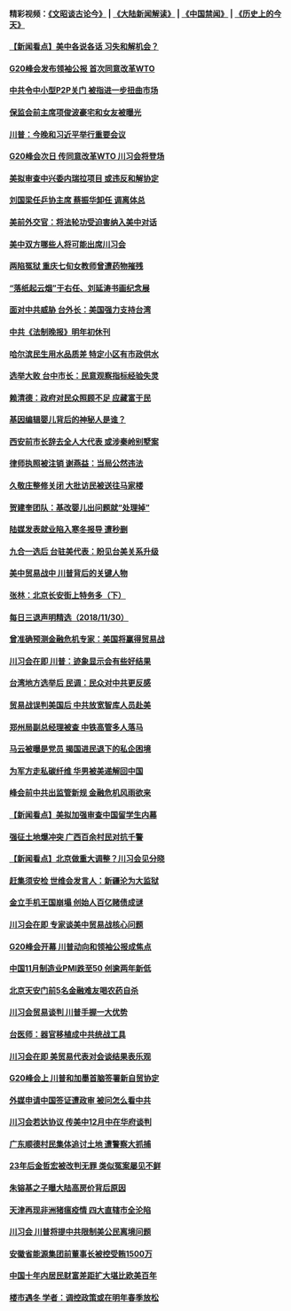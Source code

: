 #### 精彩视频：[《文昭谈古论今》](https://github.com/gfw-breaker/wenzhao/blob/master/README.md?t=12012131) | [《大陆新闻解读》](https://github.com/gfw-breaker/ntdtv-comedy/blob/master/README.md?t=12012131) | [《中国禁闻》](https://github.com/gfw-breaker/ntdtv-news/blob/master/README.md?t=12012131) | [《历史上的今天》](https://github.com/gfw-breaker/today-in-history/blob/master/README.md?t=12012131) 

#### [【新闻看点】美中各说各话 习失和解机会？](../pages/nsc413/n10885600.md?t=12012131) 

#### [G20峰会发布领袖公报 首次同意改革WTO](../pages/nsc413/n10885805.md?t=12012131) 

#### [中共令中小型P2P关门 被指进一步扭曲市场](../pages/nsc413/n10885097.md?t=12012131) 

#### [保监会前主席项俊波豪宅和女友被曝光](../pages/nsc413/n10885595.md?t=12012131) 

#### [川普：今晚和习近平举行重要会议](../pages/nsc413/n10885728.md?t=12012131) 

#### [G20峰会次日 传同意改革WTO 川习会将登场](../pages/nsc413/n10885625.md?t=12012131) 

#### [美拟审查中兴委内瑞拉项目 或违反和解协定](../pages/nsc413/n10885649.md?t=12012131) 

#### [刘国梁任乒协主席 蔡振华卸任 调离体总](../pages/nsc413/n10885581.md?t=12012131) 

#### [美前外交官：将法轮功受迫害纳入美中对话](../pages/nsc413/n10884818.md?t=12012131) 

#### [美中双方哪些人将可能出席川习会](../pages/nsc413/n10885005.md?t=12012131) 

#### [两陷冤狱 重庆七旬女教师曾遭药物摧残](../pages/nsc413/n10883689.md?t=12012131) 

#### [“落纸起云烟”于右任、刘延涛书画纪念展](../pages/nsc413/n10885419.md?t=12012131) 


#### [面对中共威胁  台外长：美国强力支持台湾](../pages/nsc413/n10885378.md?t=12012131) 

#### [中共《法制晚报》明年初休刊](../pages/nsc413/n10885380.md?t=12012131) 

#### [哈尔滨民生用水品质差 特定小区有市政供水](../pages/nsc413/n10885275.md?t=12012131) 

#### [选举大败 台中市长：民意观察指标经验失灵](../pages/nsc413/n10885278.md?t=12012131) 

#### [赖清德：政府对民众照顾不足 应藏富于民](../pages/nsc413/n10885348.md?t=12012131) 

#### [基因编辑婴儿背后的神秘人是谁？](../pages/nsc413/n10885304.md?t=12012131) 

#### [西安前市长辞去全人大代表 或涉秦岭别墅案](../pages/nsc413/n10885276.md?t=12012131) 

#### [律师执照被注销 谢燕益：当局公然违法](../pages/nsc413/n10885135.md?t=12012131) 

#### [久敬庄整修关闭 大批访民被送往马家楼](../pages/nsc413/n10885010.md?t=12012131) 

#### [贺建奎团队：基改婴儿出问题就“处理掉”](../pages/nsc413/n10885039.md?t=12012131) 

#### [陆媒发表就业陷入寒冬报导 遭秒删](../pages/nsc413/n10884792.md?t=12012131) 

#### [九合一选后 台驻美代表：盼见台美关系升级](../pages/nsc413/n10885014.md?t=12012131) 

#### [美中贸易战中 川普背后的关键人物](../pages/nsc413/n10884767.md?t=12012131) 

#### [张林：北京长安街上特务多（下）](../pages/nsc413/n10884987.md?t=12012131) 

#### [每日三退声明精选（2018/11/30）](../pages/nsc413/n10884924.md?t=12012131) 

#### [曾准确预测金融危机专家：美国将赢得贸易战](../pages/nsc413/n10884588.md?t=12012131) 

#### [川习会在即 川普：迹象显示会有些好结果](../pages/nsc413/n10884381.md?t=12012131) 

#### [台湾地方选举后 民调：民众对中共更反感](../pages/nsc413/n10884397.md?t=12012131) 

#### [贸易战误判美国后 中共放宽智库人员赴美](../pages/nsc413/n10883875.md?t=12012131) 

#### [郑州局副总经理被查 中铁高管多人落马](../pages/nsc413/n10884586.md?t=12012131) 

#### [马云被曝是党员 揭国进民退下的私企困境](../pages/nsc413/n10884354.md?t=12012131) 

#### [为军方走私碳纤维 华男被美递解回中国](../pages/nsc413/n10884519.md?t=12012131) 

#### [峰会前中共出监管新规 金融危机风雨欲来](../pages/nsc413/n10882822.md?t=12012131) 

#### [【新闻看点】美拟加强审查中国留学生内幕](../pages/nsc413/n10884162.md?t=12012131) 

#### [强征土地爆冲突 广西百余村民对抗千警](../pages/nsc413/n10884503.md?t=12012131) 

#### [【新闻看点】北京做重大调整？川习会见分晓](../pages/nsc413/n10884055.md?t=12012131) 

#### [赶集须安检 世维会发言人：新疆沦为大监狱](../pages/nsc413/n10884334.md?t=12012131) 

#### [金立手机王国崩塌 创始人百亿赌债成谜](../pages/nsc413/n10884409.md?t=12012131) 

#### [川习会在即 专家谈美中贸易战核心问题](../pages/nsc413/n10884287.md?t=12012131) 

#### [G20峰会开幕 川普动向和领袖公报成焦点](../pages/nsc413/n10884060.md?t=12012131) 

#### [中国11月制造业PMI跌至50 创逾两年新低](../pages/nsc413/n10884109.md?t=12012131) 

#### [北京天安门前5名金融难友喝农药自杀](../pages/nsc413/n10884179.md?t=12012131) 

#### [川习会贸易谈判 川普手握一大优势](../pages/nsc413/n10884168.md?t=12012131) 

#### [台医师：器官移植成中共统战工具](../pages/nsc413/n10883707.md?t=12012131) 

#### [川习会在即 美贸易代表对会谈结果表乐观](../pages/nsc413/n10884015.md?t=12012131) 

#### [G20峰会上 川普和加墨首脑签署新自贸协定](../pages/nsc413/n10883937.md?t=12012131) 

#### [外媒申请中国签证遭政审 被问怎么看中共](../pages/nsc413/n10883688.md?t=12012131) 

#### [川习会若达协议 传美中12月中在华府谈判](../pages/nsc413/n10883914.md?t=12012131) 

#### [广东顺德村民集体追讨土地 遭警察大抓捕](../pages/nsc413/n10883477.md?t=12012131) 

#### [23年后金哲宏被改判无罪 类似冤案屡见不鲜](../pages/nsc413/n10883188.md?t=12012131) 


#### [朱镕基之子曝大陆高房价背后原因](../pages/nsc413/n10883494.md?t=12012131) 

#### [天津再现非洲猪瘟疫情 四大直辖市全沦陷](../pages/nsc413/n10883534.md?t=12012131) 

#### [川习会 川普将提中共限制美公民离境问题](../pages/nsc413/n10883635.md?t=12012131) 

#### [安徽省能源集团前董事长被控受贿1500万](../pages/nsc413/n10883387.md?t=12012131) 

#### [中国十年内居民财富差距扩大堪比欧美百年](../pages/nsc413/n10883020.md?t=12012131) 

#### [楼市遇冬 学者：调控政策或在明年春季放松](../pages/nsc413/n10883070.md?t=12012131) 

